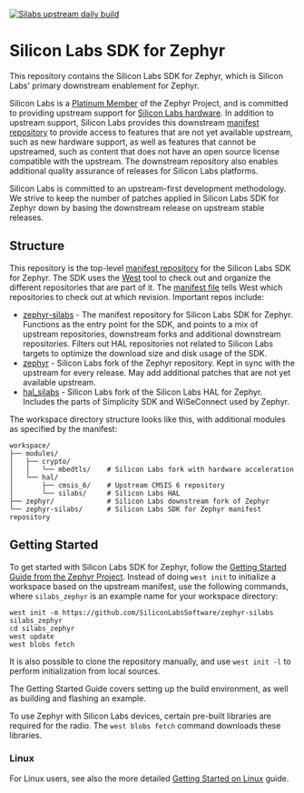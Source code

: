 [![Silabs upstream daily build][badge]][recipe]

[badge]:  https://github.com/SiliconLabsSoftware/zephyr-silabs/actions/workflows/upstream-build.yml/badge.svg
[recipe]: https://github.com/SiliconLabsSoftware/zephyr-silabs/actions/workflows/upstream-build.yml

# Silicon Labs SDK for Zephyr

This repository contains the Silicon Labs SDK for Zephyr, which is Silicon Labs'
primary downstream enablement for Zephyr.

Silicon Labs is a [Platinum Member][project-members] of the Zephyr Project, and
is committed to providing upstream support for [Silicon Labs hardware][boards].
In addition to upstream support, Silicon Labs provides this downstream
[manifest repository][west-manifest] to provide access to features that are not
yet available upstream, such as new hardware support, as well as features that
cannot be upstreamed, such as content that does not have an open source license
compatible with the upstream. The downstream repository also enables additional
quality assurance of releases for Silicon Labs platforms.

Silicon Labs is committed to an upstream-first development methodology. We
strive to keep the number of patches applied in Silicon Labs SDK for Zephyr
down by basing the downstream release on upstream stable releases.

[project-members]: https://zephyrproject.org/project-members/
[boards]: https://docs.zephyrproject.org/latest/boards/silabs/index.html
[west]: https://docs.zephyrproject.org/latest/develop/west/index.html
[west-manifest]: https://docs.zephyrproject.org/latest/develop/west/manifest.html

## Structure

This repository is the top-level [manifest repository][west-manifest] for the
Silicon Labs SDK for Zephyr. The SDK uses the [West][west] tool to check out
and organize the different repositories that are part of it. The
[manifest file](./west.yml) tells West which repositories to check out at
which revision. Important repos include:

* [zephyr-silabs][repo-zephyr-silabs] - The manifest repository for Silicon
  Labs SDK for Zephyr. Functions as the entry point for the SDK, and points to
  a mix of upstream repositories, downstream forks and additional downstream
  repositories. Filters out HAL repositories not related to Silicon Labs targets
  to optimize the download size and disk usage of the SDK.
* [zephyr][repo-zephyr] - Silicon Labs fork of the Zephyr repository. Kept in
  sync with the upstream for every release. May add additional patches that are
  not yet available upstream.
* [hal_silabs][repo-hal-silabs] - Silicon Labs fork of the Silicon Labs HAL for
  Zephyr. Includes the parts of Simplicity SDK and WiSeConnect used by Zephyr.

[repo-zephyr-silabs]: https://github.com/SiliconLabsSoftware/zephyr-silabs
[repo-zephyr]: https://github.com/SiliconLabsSoftware/zephyr
[repo-hal-silabs]: https://github.com/SiliconLabsSoftware/hal_silabs

The workspace directory structure looks like this, with additional modules
as specified by the manifest:

```
workspace/
├── modules/
│   ├── crypto/
│   │   └── mbedtls/    # Silicon Labs fork with hardware acceleration
│   └── hal/
│       ├── cmsis_6/    # Upstream CMSIS 6 repository
│       └── silabs/     # Silicon Labs HAL
├── zephyr/             # Silicon Labs downstream fork of Zephyr
└── zephyr-silabs/      # Silicon Labs SDK for Zephyr manifest repository
```

## Getting Started

To get started with Silicon Labs SDK for Zephyr, follow the
[Getting Started Guide from the Zephyr Project][zephyr-getting-started].
Instead of doing `west init` to initialize a workspace based on the upstream
manifest, use the following commands, where `silabs_zephyr` is an example name
for your workspace directory:

```
west init -m https://github.com/SiliconLabsSoftware/zephyr-silabs silabs_zephyr
cd silabs_zephyr
west update
west blobs fetch
```

It is also possible to clone the repository manually, and use `west init -l` to
perform initialization from local sources.

The Getting Started Guide covers setting up the build environment, as well as
building and flashing an example.

To use Zephyr with Silicon Labs devices, certain pre-built libraries are
required for the radio. The `west blobs fetch` command downloads these
libraries.

[zephyr-getting-started]: https://docs.zephyrproject.org/latest/develop/getting_started/index.html

### Linux

For Linux users, see also the more detailed
[Getting Started on Linux](./doc/getting-started-linux.md) guide.

